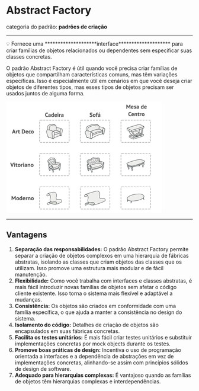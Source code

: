 # Abstract Factory

categoria do padrão: ************************************padrões de criação************************************

---

<aside>
💡 Fornece uma ********************interface******************** para criar famílias de objetos relacionados ou dependentes sem especificar suas classes concretas.

</aside>

O padrão Abstract Factory é útil quando você precisa criar famílias de objetos que compartilham características comuns, mas têm variações específicas. Isso é especialmente útil em cenários em que você deseja criar objetos de diferentes tipos, mas esses tipos de objetos precisam ser usados juntos de alguma forma.

![problem-pt-br.png](Abstract%20Factory%207a320bc4e6c54c228c87005d7f91e09b/problem-pt-br.png)

---

## Vantagens

1. ************Separação das responsabilidades:************ O padrão Abstract Factory permite separar a criação de objetos complexos em uma hierarquia de fábricas abstratas, isolando as classes que criam objetos das classes que os utilizam. Isso promove uma estrutura mais modular e de fácil manutenção.
2. ******************************Flexibilidade:****************************** Como você trabalha com interfaces e classes abstratas, é mais fácil introduzir novas famílias de objetos sem afetar o código cliente existente. Isso torna o sistema mais flexível e adaptável a mudanças.
3. ****************Consistência:**************** Os objetos são criados em conformidade com uma família específica, o que ajuda a manter a consistência no design do sistema.
4. **************************Isolamento do código:************************** Detalhes de criação de objetos são encapsulados em suas fábricas concretas.
5. ********************Facilita os testes unitários:******************** É mais fácil criar testes unitários e substituir implementações concretas por mock objects durante os testes.
6. ******************Promove boas práticas de design:****************** Incentiva o uso de programação orientada a interfaces e a dependência de abstrações em vez de implementações concretas, alinhando-se assim com princípios sólidos de design de software.
7. ************************************************************************Adequado para hierarquias complexas:************************************************************************ É vantajoso quando as famílias de objetos têm hierarquias complexas e interdependências.